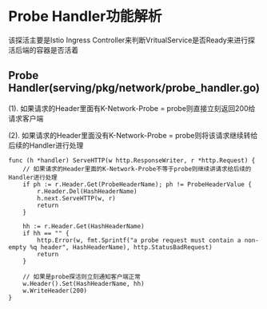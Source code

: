 # Probe Handler功能解析

该探活主要是Istio Ingress Controller来判断VritualService是否Ready来进行探活后端的容器是否活着

## Probe Handler(serving/pkg/network/probe_handler.go)

(1). 如果请求的Header里面有K-Network-Probe = probe则直接立刻返回200给请求客户端

(2). 如果请求的Header里面没有K-Network-Probe = probe则将该请求继续转给后续的Handler进行处理

```
func (h *handler) ServeHTTP(w http.ResponseWriter, r *http.Request) {
    // 如果请求的Header里面的K-Network-Probe不等于probe则继续讲请求给后续的Handler进行处理
	if ph := r.Header.Get(ProbeHeaderName); ph != ProbeHeaderValue {
		r.Header.Del(HashHeaderName)
		h.next.ServeHTTP(w, r)
		return
	}

	hh := r.Header.Get(HashHeaderName)
	if hh == "" {
		http.Error(w, fmt.Sprintf("a probe request must contain a non-empty %q header", HashHeaderName), http.StatusBadRequest)
		return
	}

    // 如果是probe探活则立刻通知客户端正常
	w.Header().Set(HashHeaderName, hh)
	w.WriteHeader(200)
}
```
